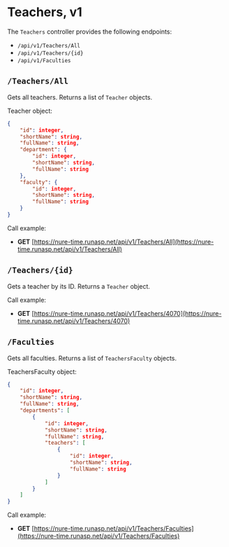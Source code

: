 # Teachers, v1

The `Teachers` controller provides the following endpoints:
* `/api/v1/Teachers/All`
* `/api/v1/Teachers/{id}`
* `/api/v1/Faculties`

## `/Teachers/All`
Gets all teachers. Returns a list of `Teacher` objects.

Teacher object:
```json
{
    "id": integer,
    "shortName": string,
    "fullName": string,
    "department": {
        "id": integer,
        "shortName": string,
        "fullName": string
    },
    "faculty": {
        "id": integer,
        "shortName": string,
        "fullName": string
    }
}
```

Call example:

- **GET** [https://nure-time.runasp.net/api/v1/Teachers/All](https://nure-time.runasp.net/api/v1/Teachers/All)

## `/Teachers/{id}`
Gets a teacher by its ID. Returns a `Teacher` object.

Call example:

- **GET** [https://nure-time.runasp.net/api/v1/Teachers/4070](https://nure-time.runasp.net/api/v1/Teachers/4070)

## `/Faculties`
Gets all faculties. Returns a list of `TeachersFaculty` objects.

TeachersFaculty object:
```json
{
    "id": integer,
    "shortName": string,
    "fullName": string,
    "departments": [
        {
            "id": integer,
            "shortName": string,
            "fullName": string,
            "teachers": [
                {
                    "id": integer,
                    "shortName": string,
                    "fullName": string
                }
            ]
        }
    ]
}
```

Call example:

- **GET** [https://nure-time.runasp.net/api/v1/Teachers/Faculties](https://nure-time.runasp.net/api/v1/Teachers/Faculties)
